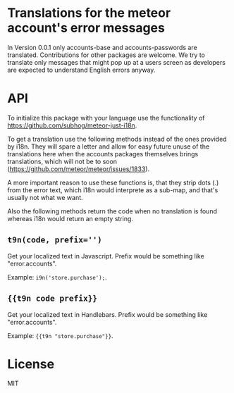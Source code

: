 # Translations for the meteor account's error messages

In Version 0.0.1 only accounts-base and accounts-passwords are translated. Contributions for other packages are welcome. We try to translate only messages that might pop up at a users screen as developers are expected to understand English errors anyway. 


# API

To initialize this package with your language use the functionality of https://github.com/subhog/meteor-just-i18n.

To get a translation use the following methods instead of the ones provided by i18n.
They will spare a letter and allow for easy future unuse of the translations here when the accounts packages themselves brings translations, which will not be to soon (https://github.com/meteor/meteor/issues/1833). 

A more important reason to use these functions is, that they strip dots (.) from the error text, which i18n would interprete as a sub-map, and that's usually not what we want.

Also the following methods return the code when no translation is found whereas i18n would return an empty string. 

## `t9n(code, prefix='')`

Get your localized text in Javascript. Prefix would be something like "error.accounts".

Example: `i9n('store.purchase');`.


## `{{t9n code prefix}}`

Get your localized text in Handlebars. Prefix would be something like "error.accounts".

Example: `{{t9n "store.purchase"}}`.


# License

MIT
